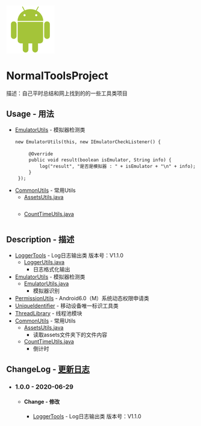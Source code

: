 ![Android](Android.png)
# NormalToolsProject
描述：自己平时总结和网上找到的的一些工具类项目

## Usage - 用法
- [EmulatorUtils](EmulatorUtils) - 模拟器检测类
   ```
   new EmulatorUtils(this, new IEmulatorCheckListener() {

        @Override
        public void result(boolean isEmulator, String info) {
            log("result", "是否是模拟器 : " + isEmulator + "\n" + info);
        }
    });
    ```
- [CommonUtils](CommonUtils) - 常用Utils
  - [AssetsUtils.java](CommonUtils/src/main/java/com/pillowcase/utils/AssetsUtils.java)
    ```
    ```
  - [CountTimeUtils.java](CommonUtils/src/main/java/com/pillowcase/utils/CountTimeUtils.java)
    ```
    ```


## Description - 描述
- [LoggerTools](LoggerTools) - Log日志输出类 版本号：V1.1.0
  - [LoggerUtils.java](LoggerTools/src/main/java/com/pillowcase/logger/LoggerUtils.java)
    - 日志格式化输出
- [EmulatorUtils](EmulatorUtils) - 模拟器检测类
  - [EmulatorUtils.java](EmulatorUtils/src/main/java/com/pillowcase/emulator/EmulatorUtils.java)
    - 模拟器识别
- [PermissionUtils](PermissionUtils) - Android6.0（M）系统动态权限申请类
- [UniqueIdentifier](UniqueIdentifier) - 移动设备唯一标识工具类
- [ThreadLibrary](ThreadLibrary) - 线程池模块
- [CommonUtils](CommonUtils) - 常用Utils
  - [AssetsUtils.java](CommonUtils/src/main/java/com/pillowcase/utils/AssetsUtils.java)
    - 读取assets文件夹下的文件内容
  - [CountTimeUtils.java](CommonUtils/src/main/java/com/pillowcase/utils/CountTimeUtils.java)
    - 倒计时

## ChangeLog - [更新日志](ChangeLog.md)
- ### 1.0.0 - 2020-06-29
    - #### Change  - 修改
      - [LoggerTools](LoggerTools) - Log日志输出类 版本号：V1.1.0

